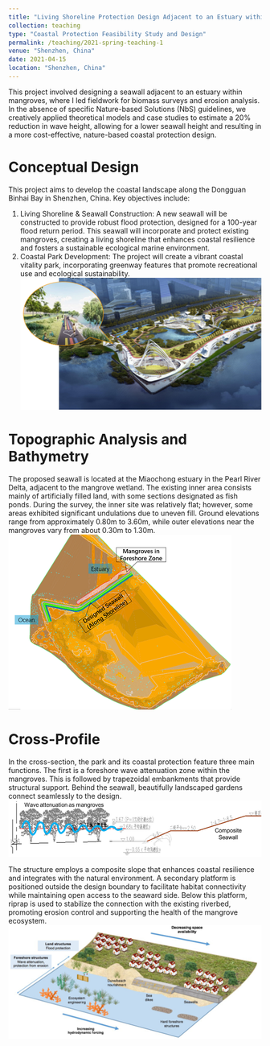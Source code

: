 ```yaml
---
title: "Living Shoreline Protection Design Adjacent to an Estuary within Mangroves"
collection: teaching
type: "Coastal Protection Feasibility Study and Design"
permalink: /teaching/2021-spring-teaching-1
venue: "Shenzhen, China"
date: 2021-04-15
location: "Shenzhen, China"
---
```


This project involved designing a seawall adjacent to an estuary within mangroves, where I led fieldwork for biomass surveys and erosion analysis. In the absence of specific Nature-based Solutions (NbS) guidelines, we creatively applied theoretical models and case studies to estimate a 20% reduction in wave height, allowing for a lower seawall height and resulting in a more cost-effective, nature-based coastal protection design.

Conceptual Design
======
This project aims to develop the coastal landscape along the Dongguan Binhai Bay in Shenzhen, China. 
Key objectives include:
1. Living Shoreline & Seawall Construction: A new seawall will be constructed to provide robust flood protection, designed for a 100-year flood return period. This seawall will incorporate and protect existing mangroves, creating a living shoreline that enhances coastal resilience and fosters a sustainable ecological marine environment.
2. Coastal Park Development: The project will create a vibrant coastal vitality park, incorporating greenway features that promote recreational use and ecological sustainability. <br/><img src='/images/work1-1.png'>

Topographic Analysis and Bathymetry
======
The proposed seawall is located at the Miaochong estuary in the Pearl River Delta, adjacent to the mangrove wetland. The existing inner area consists mainly of artificially filled land, with some sections designated as fish ponds. During the survey, the inner site was relatively flat; however, some areas exhibited significant undulations due to uneven fill. Ground elevations range from approximately 0.80m to 3.60m, while outer elevations near the mangroves vary from about 0.30m to 1.30m. <br/><img src='/images/work1-2.PNG'>

Cross-Profile
======
In the cross-section, the park and its coastal protection feature three main functions. The first is a foreshore wave attenuation zone within the mangroves. This is followed by trapezoidal embankments that provide structural support. Behind the seawall, beautifully landscaped gardens connect seamlessly to the design. <br/><img src='/images/work1-3.PNG'>

The structure employs a composite slope that enhances coastal resilience and integrates with the natural environment. A secondary platform is positioned outside the design boundary to facilitate habitat connectivity while maintaining open access to the seaward side. Below this platform, riprap is used to stabilize the connection with the existing riverbed, promoting erosion control and supporting the health of the mangrove ecosystem.  <br/><img src='/images/work1-4.PNG'>
